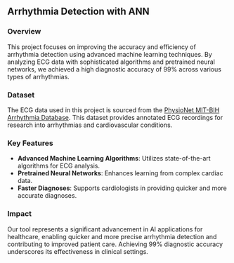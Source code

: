## Arrhythmia Detection with ANN

### Overview
This project focuses on improving the accuracy and efficiency of arrhythmia detection using advanced machine learning techniques. By analyzing ECG data with sophisticated algorithms and pretrained neural networks, we achieved a high diagnostic accuracy of 99% across various types of arrhythmias.

### Dataset
The ECG data used in this project is sourced from the [PhysioNet MIT-BIH Arrhythmia Database](https://www.physionet.org/content/mitdb/1.0.0/). This dataset provides annotated ECG recordings for research into arrhythmias and cardiovascular conditions.

### Key Features
- **Advanced Machine Learning Algorithms**: Utilizes state-of-the-art algorithms for ECG analysis.
- **Pretrained Neural Networks**: Enhances learning from complex cardiac data.
- **Faster Diagnoses**: Supports cardiologists in providing quicker and more accurate diagnoses.

### Impact
Our tool represents a significant advancement in AI applications for healthcare, enabling quicker and more precise arrhythmia detection and contributing to improved patient care. Achieving 99% diagnostic accuracy underscores its effectiveness in clinical settings.
